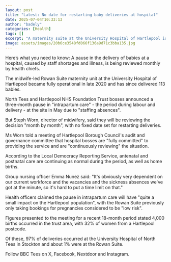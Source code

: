 ```yaml
---
layout: post
title: "Latest: No date for restarting baby deliveries at hospital"
date: 2025-07-04T10:33:13
author: "badely"
categories: [Health]
tags: []
excerpt: "A maternity suite at the University Hospital of Hartlepool is suffering staff shortages."
image: assets/images/20b6ce3548fd066f136a9d71c3bba135.jpg
---
```


Here’s what you need to know: A pause in the delivery of babies at a hospital, caused by staff shortages and illness, is being reviewed monthly by health chiefs.

The midwife-led Rowan Suite maternity unit at the University Hospital of Hartlepool became fully operational in late 2020 and has since delivered 113 babies.

North Tees and Hartlepool NHS Foundation Trust bosses announced a three-month pause in "intrapartum care" - the period during labour and delivery - at the site in May due to "staffing absences".

But Steph Worn, director of midwifery, said they will be reviewing the decision "month by month", with no fixed date set for restarting deliveries.

Ms Worn told a meeting of Hartlepool Borough Council's audit and governance committee that hospital bosses are "fully committed" to providing the service and are "continuously reviewing" the situation.

According to the Local Democracy Reporting Service, antenatal and postnatal care are continuing as normal during the period, as well as home births.

Group nursing officer Emma Nunez said: "It's obviously very dependent on our current workforce and the vacancies and the sickness absences we've got at the minute, so it's hard to put a time limit on that."

Health officers claimed the pause in intrapartum care will have "quite a small impact on the Hartlepool population", with the Rowan Suite previously only taking bookings for pregnancies considered to be "low risk".

Figures presented to the meeting for a recent 18-month period stated 4,000 births occurred in the trust area, with 32% of women from a Hartlepool postcode.

Of these, 97% of deliveries occurred at the University Hospital of North Tees in Stockton and about 1% were at the Rowan Suite.

 Follow BBC Tees on X, Facebook, Nextdoor and Instagram. 


